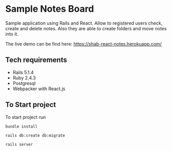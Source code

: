 # Sample Notes Board

Sample application using Rails and React.
Allow to registered users check, create and delete notes.
Also they are able to create folders and move notes into it.

The live demo can be find here: https://shab-react-notes.herokuapp.com/

## Tech requirements

- Rails 5.1.4
- Ruby 2.4.3
- Postgresql 
- Webpacker with React.js

## To Start project

To start project run

`bundle install`

`rails db:create db:migrate`

`rails server` 
